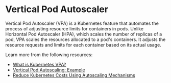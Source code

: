 # Vertical Pod Autoscaler

Vertical Pod Autoscaler (VPA) is a Kubernetes feature that automates the process of adjusting resource limits for containers in pods. Unlike Horizontal Pod Autoscaler (HPA), which scales the number of replicas of a pod, VPA scales the resources allocated to a pod's containers. It adjusts the resource requests and limits for each container based on its actual usage.

Learn more from the following resources:

- [What is Kubernetes VPA?](https://www.kubecost.com/kubernetes-autoscaling/kubernetes-vpa/)
- [Vertical Pod Autoscaling: Example](https://www.youtube.com/watch?v=3h-vDDTZrm8)
- [Reduce Kubernetes Costs Using Autoscaling Mechanisms](https://thenewstack.io/reduce-kubernetes-costs-using-autoscaling-mechanisms/)
